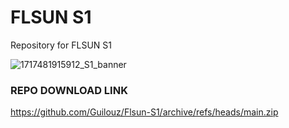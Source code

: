 # FLSUN S1
Repository for FLSUN S1

![1717481915912_S1_banner](https://github.com/Guilouz/Flsun-S1/assets/12702322/9e41a6b0-dbc6-4a94-a95f-e4d0dd13ed8c)

### REPO DOWNLOAD LINK

https://github.com/Guilouz/Flsun-S1/archive/refs/heads/main.zip
